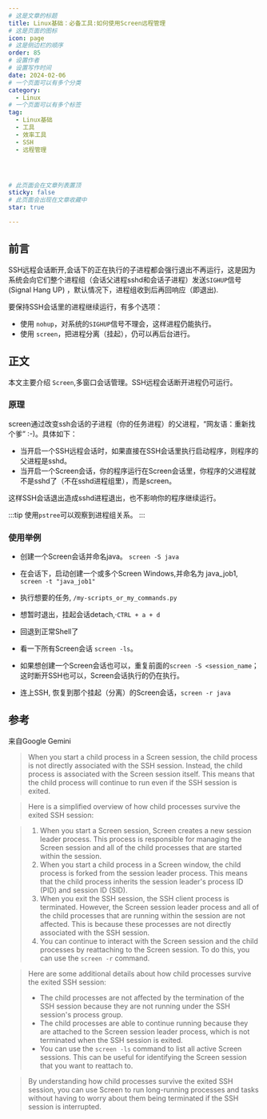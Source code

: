 ```yaml
---
# 这是文章的标题
title: Linux基础：必备工具:如何使用Screen远程管理
# 这是页面的图标
icon: page
# 这是侧边栏的顺序
order: 85
# 设置作者
# 设置写作时间
date: 2024-02-06
# 一个页面可以有多个分类
category:
  - Linux
# 一个页面可以有多个标签
tag:
  - Linux基础
  - 工具
  - 效率工具
  - SSH
  - 远程管理




# 此页面会在文章列表置顶
sticky: false
# 此页面会出现在文章收藏中
star: true

---
```



## 前言

SSH远程会话断开,会话下的正在执行的子进程都会强行退出不再运行，这是因为系统会向它们整个进程组（会话父进程sshd和会话子进程）发送`SIGHUP`信号(Signal Hang UP) ，默认情况下，进程组收到后再回响应（即退出).

要保持SSH会话里的进程继续运行，有多个选项：

- 使用 `nohup`，对系统的`SIGHUP`信号不理会，这样进程仍能执行。
- 使用 `screen`，把进程分离（挂起），仍可以再后台进行。



## 正文


 本文主要介绍 `Screen`,多窗口会话管理。SSH远程会话断开进程仍可运行。
 
 ### 原理
 
 screen通过改变ssh会话的子进程（你的任务进程）的父进程，“网友语：重新找个爹” :-)。具体如下：

 - 当开启一个SSH远程会话时，如果直接在SSH会话里执行启动程序，则程序的父进程是sshd。
 - 当开启一个Screen会话，你的程序运行在Screen会话里，你程序的父进程就不是sshd了（不在sshd进程组里），而是screen。

 这样SSH会话退出造成sshd进程退出，也不影响你的程序继续运行。

:::tip
使用`pstree`可以观察到进程组关系。
:::

 ### 使用举例


- 创建一个Screen会话并命名java。 `screen -S java`

- 在会话下，启动创建一个或多个Screen Windows,并命名为 java_job1, `screen -t "java_job1"`
- 执行想要的任务, `/my-scripts_or_my_commands.py`

- 想暂时退出，挂起会话detach,·`CTRL + a + d`

- 回退到正常Shell了

- 看一下所有Screen会话 `screen -ls`。
- 如果想创建一个Screen会话也可以，重复前面的`screen -S <session_name`；这时断开SSH也可以，Screen会话执行的仍在执行。

- 连上SSH, 恢复到那个挂起（分离）的Screen会话，`screen -r java`


## 参考

来自Google Gemini 
>When you start a child process in a Screen session, the child process is not directly associated with the SSH session. Instead, the child process is associated with the Screen session itself. This means that the child process will continue to run even if the SSH session is exited.

>Here is a simplified overview of how child processes survive the exited SSH session:

>1. When you start a Screen session, Screen creates a new session leader process. This process is responsible for managing the Screen session and all of the child processes that are started within the session.
>2. When you start a child process in a Screen window, the child process is forked from the session leader process. This means that the child process inherits the session leader's process ID (PID) and session ID (SID).
>3. When you exit the SSH session, the SSH client process is terminated. However, the Screen session leader process and all of the child processes that are running within the session are not affected. This is because these processes are not directly associated with the SSH session.
>4. You can continue to interact with the Screen session and the child processes by reattaching to the Screen session. To do this, you can use the `screen -r` command.

>Here are some additional details about how child processes survive the exited SSH session:
>* The child processes are not affected by the termination of the SSH session because they are not running under the SSH session's process group.
>* The child processes are able to continue running because they are attached to the Screen session leader process, which is not terminated when the SSH session is exited.
>* You can use the `screen -ls` command to list all active Screen sessions. This can be useful for identifying the Screen session that you want to reattach to.

>By understanding how child processes survive the exited SSH session, you can use Screen to run long-running processes and tasks without having to worry about them being terminated if the SSH session is interrupted.